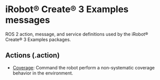 # iRobot® Create® 3 Examples messages

ROS 2 action, message, and service definitions used by the iRobot® Create® 3 Examples packages.

## Actions (.action)
* [Coverage](action/Coverage.action): Command the robot perform a non-systematic coverage behavior in the environment.
